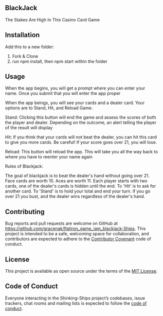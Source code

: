 ## BlackJack

The Stakes Are High In This Casino Card Game

## Installation

Add this to a new folder:
1. Fork & Clone
2. run npm install, then npm start within the folder


## Usage 
When the app begins, you will get a prompt where you can enter your name. Once you submit that you will enter the app proper

When the app beings, you will see your cards and a dealer card. Your options are to Stand, Hit, and Reload Game.

Stand: Clicking this button will end the game and assess the scores of both the player and dealer. Depending on the outcome, an alert telling the player of the result will display

Hit: If you think that your cards will not beat the dealer, you can hit this card to give you more cards. Be careful! If your score goes over 21, you will lose.

Reload: This button will reload the app. This will take you all the way back to where you have to reenter your name again

Rules of Blackjack:

The goal of blackjack is to beat the dealer's hand without going over 21. Face cards are worth 10. Aces are worth 11. Each player starts with two cards, one of the dealer's cards is hidden until the end. To 'Hit' is to ask for another card. To 'Stand' is to hold your total and end your turn. If you go over 21 you bust, and the dealer wins regardless of the dealer's hand.

## Contributing

Bug reports and pull requests are welcome on GitHub at https://github.com/gracenak/flatiron_game_jam_blackjack-Ships. This project is intended to be a safe, welcoming space for collaboration, and contributors are expected to adhere to the [Contributor Covenant](http://contributor-covenant.org) code of conduct.

## License

This project is available as open source under the terms of the [MIT License](https://opensource.org/licenses/MIT).

## Code of Conduct

Everyone interacting in the Shinking-Ships project’s codebases, issue trackers, chat rooms and mailing lists is expected to follow the [code of conduct](https://www.contributor-covenant.org/).